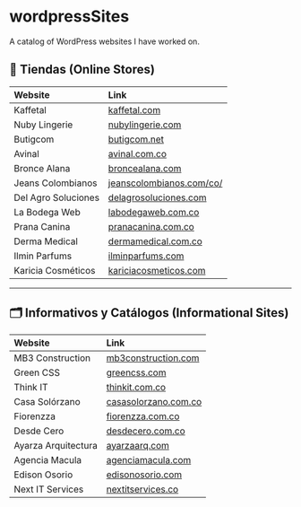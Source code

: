 # wordpressSites
A catalog of WordPress websites I have worked on.

## 🛒 Tiendas (Online Stores)

| Website | Link |
|:-------|:-----|
| Kaffetal | [kaffetal.com](https://kaffetal.com/) |
| Nuby Lingerie | [nubylingerie.com](https://nubylingerie.com/) |
| Butigcom | [butigcom.net](https://butigcom.net/) |
| Avinal | [avinal.com.co](https://avinal.com.co/) |
| Bronce Alana | [broncealana.com](https://broncealana.com/) |
| Jeans Colombianos | [jeanscolombianos.com/co/](https://jeanscolombianos.com/co/) |
| Del Agro Soluciones | [delagrosoluciones.com](https://delagrosoluciones.com/) |
| La Bodega Web | [labodegaweb.com.co](https://labodegaweb.com.co/) |
| Prana Canina | [pranacanina.com.co](https://pranacanina.com.co/) |
| Derma Medical | [dermamedical.com.co](https://dermamedical.com.co/) |
| Ilmin Parfums | [ilminparfums.com](https://ilminparfums.com/) |
| Karicia Cosméticos | [kariciacosmeticos.com](https://kariciacosmeticos.com/) |

---

## 🗂️ Informativos y Catálogos (Informational Sites)

| Website | Link |
|:-------|:-----|
| MB3 Construction | [mb3construction.com](https://mb3construction.com/) |
| Green CSS | [greencss.com](https://greencss.com/) |
| Think IT | [thinkit.com.co](https://thinkit.com.co/) |
| Casa Solórzano | [casasolorzano.com.co](https://casasolorzano.com.co/) |
| Fiorenzza | [fiorenzza.com.co](https://fiorenzza.com.co/) |
| Desde Cero | [desdecero.com.co](https://desdecero.com.co/) |
| Ayarza Arquitectura | [ayarzaarq.com](https://ayarzaarq.com/) |
| Agencia Macula | [agenciamacula.com](https://www.agenciamacula.com/) |
| Edison Osorio | [edisonosorio.com](https://edisonosorio.com/) |
| Next IT Services | [nextitservices.co](https://nextitservices.co/) |



